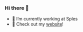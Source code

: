 ### Hi there 👋

- 🔭 I’m currently working at Sples
- 📡 Check out my [website](https://www.canbalkaya.com)!
